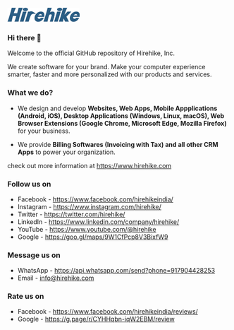 ![Image](/hirehike_logo_white_small.png?raw=true "Hirehike Logo")

### Hi there 👋

Welcome to the official GitHub repository of Hirehike, Inc.

We create software for your brand. Make your computer experience smarter, faster and more personalized with our products and services.

### What we do?

* We design and develop **Websites, Web Apps, Mobile Appplications (Android, iOS), Desktop Applications (Windows, Linux, macOS), Web Browser Extensions (Google Chrome, Microsoft Edge, Mozilla Firefox)** for your business.

* We provide **Billing Softwares (Invoicing with Tax) and all other CRM Apps** to power your organization.

check out more information at https://www.hirehike.com

### Follow us on

* Facebook - https://www.facebook.com/hirehikeindia/
* Instagram - https://www.instagram.com/hirehike/
* Twitter - https://twitter.com/hirehike/
* LinkedIn - https://www.linkedin.com/company/hirehike/
* YouTube - https://www.youtube.com/@hirehike
* Google - https://goo.gl/maps/9W1CfPcp8V3BixfW9

### Message us on

* WhatsApp - https://api.whatsapp.com/send?phone=917904428253
* Email - info@hirehike.com

### Rate us on

* Facebook - https://www.facebook.com/hirehikeindia/reviews/
* Google - https://g.page/r/CYHHqbn-iqW2EBM/review
